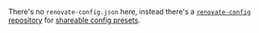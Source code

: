 There's no `renovate-config.json` here, instead there's a [`renovate-config` repository](https://github.com/TWiStErRob/renovate-config) for [shareable config presets](https://docs.renovatebot.com/config-presets/#organization-level-presets).
